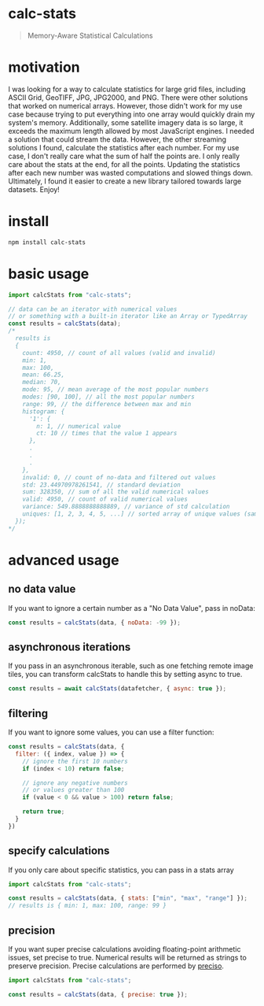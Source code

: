 # calc-stats
> Memory-Aware Statistical Calculations

# motivation
I was looking for a way to calculate statistics for large grid files, including ASCII Grid, GeoTIFF, JPG, JPG2000, and PNG.
There were other solutions that worked on numerical arrays.
However, those didn't work for my use case because trying to put everything into one array would quickly drain my system's memory.
Additionally, some satellite imagery data is so large, it exceeds the maximum length allowed by most JavaScript engines.
I needed a solution that could stream the data.
However, the other streaming solutions I found, calculate the statistics after each number.
For my use case, I don't really care what the sum of half the points are.
I only really care about the stats at the end, for all the points.
Updating the statistics after each new number was wasted computations and slowed things down.  Ultimately, I found it easier to create a new library tailored towards large datasets.
Enjoy!

# install
```bash
npm install calc-stats
```

# basic usage
```javascript
import calcStats from "calc-stats";

// data can be an iterator with numerical values
// or something with a built-in iterator like an Array or TypedArray
const results = calcStats(data);
/*
  results is
  {
    count: 4950, // count of all values (valid and invalid)
    min: 1,
    max: 100,
    mean: 66.25,
    median: 70,
    mode: 95, // mean average of the most popular numbers
    modes: [90, 100], // all the most popular numbers
    range: 99, // the difference between max and min
    histogram: {
      '1': {
        n: 1, // numerical value
        ct: 10 // times that the value 1 appears
      },
      .
      .
      .
    },
    invalid: 0, // count of no-data and filtered out values
    std: 23.44970978261541, // standard deviation
    sum: 328350, // sum of all the valid numerical values
    valid: 4950, // count of valid numerical values
    variance: 549.8888888888889, // variance of std calculation
    uniques: [1, 2, 3, 4, 5, ...] // sorted array of unique values (same as histogram keys)
  });
*/
```

# advanced usage
## no data value
If you want to ignore a certain number as a "No Data Value", pass in noData:
```js
const results = calcStats(data, { noData: -99 });
```

## asynchronous iterations
If you pass in an asynchronous iterable, such as one fetching remote image tiles,
you can transform calcStats to handle this by setting async to true.
```js
const results = await calcStats(datafetcher, { async: true });
``` 

## filtering
If you want to ignore some values, you can use a filter function:
```js
const results = calcStats(data, {
  filter: ({ index, value }) => {
    // ignore the first 10 numbers
    if (index < 10) return false;

    // ignore any negative numbers
    // or values greater than 100
    if (value < 0 && value > 100) return false;

    return true;
  }
})
```

## specify calculations
If you only care about specific statistics, you can pass in a stats array
```js
import calcStats from "calc-stats";

const results = calcStats(data, { stats: ["min", "max", "range"] });
// results is { min: 1, max: 100, range: 99 }
```

## precision
If you want super precise calculations avoiding floating-point arithmetic issues,
set precise to true.  Numerical results will be returned as strings to preserve precision.
Precise calculations are performed by [preciso](https://github.com/danieljdufour/preciso).
```js
import calcStats from "calc-stats";

const results = calcStats(data, { precise: true });
```
